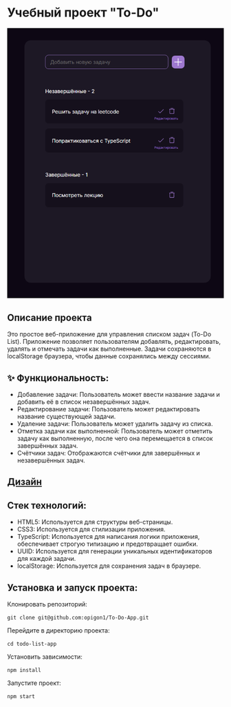 # Учебный проект "To-Do"

<img alt="Дизайн счетчика" src="./public/img/promo.png">
<h2>Описание проекта</h2>
Это простое веб-приложение для управления списком задач (To-Do List). Приложение позволяет пользователям добавлять, редактировать, удалять и отмечать задачи как выполненные. Задачи сохраняются в localStorage браузера, чтобы данные сохранялись между сессиями.
<h2>✨ Функциональность:</h2>
<ul>
<li>Добавление задачи: Пользователь может ввести название задачи и добавить её в список незавершённых задач.</li>
<li>Редактирование задачи: Пользователь может редактировать название существующей задачи.</li>
<li>Удаление задачи: Пользователь может удалить задачу из списка.</li>
<li>Отметка задачи как выполненной: Пользователь может отметить задачу как выполненную, после чего она перемещается в список завершённых задач.</li>
<li>Счётчики задач: Отображаются счётчики для завершённых и незавершённых задач.</li>
</ul>
<h2><a href="https://pixso.net/app/editor/ydPcLc-k5SzCDUM9AUkizg?icon_type=1&page-id=0%3A1&editMode=coder" target="_blank" rel="noreferrer noopener"><ya-tr-span data-index="31-0" data-translated="true" data-source-lang="en" data-target-lang="ru" data-value="Design" data-translation="Дизайн" data-ch="0" data-type="trSpan" style="visibility: initial !important;" data-selected="false">Дизайн</ya-tr-span></a></h2>

## Стек технологий:

<ul>
<li>HTML5: Используется для структуры веб-страницы.</li>
<li>CSS3: Используется для стилизации приложения.</li>
<li>TypeScript: Используется для написания логики приложения, обеспечивает строгую типизацию и предотвращает ошибки.</li>
<li>UUID: Используется для генерации уникальных идентификаторов для каждой задачи.</li>
<li>localStorage: Используется для сохранения задач в браузере.</li>
</ul>

## Установка и запуск проекта:

Клонировать репозиторий:

    git clone git@github.com:opigon1/To-Do-App.git

Перейдите в директорию проекта:

    cd todo-list-app

Установить зависимости:

    npm install

Запустите проект:

    npm start

